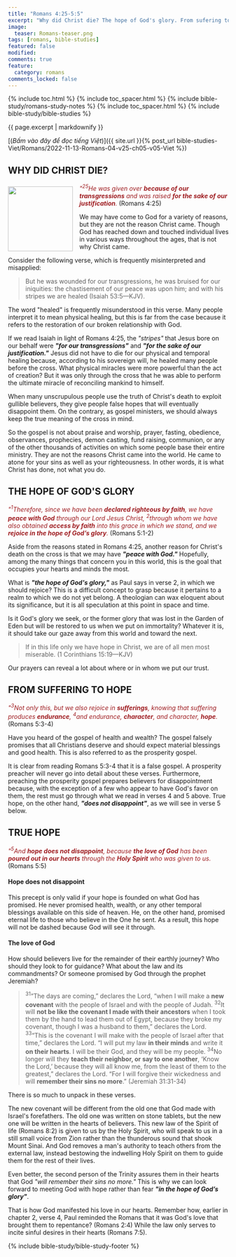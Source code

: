 ```yaml
---
title: "Romans 4:25-5:5"
excerpt: "Why did Christ die? The hope of God's glory. From sufering to hope. True hope."
image:
  teaser: Romans-teaser.png
tags: [romans, bible-studies]
featured: false
modified:
comments: true
feature:
  category: romans
comments_locked: false
---
```


{% include toc.html %}
{% include toc_spacer.html %}
{% include bible-study/romans-study-notes %}
{% include toc_spacer.html %}
{% include bible-study/bible-studies %}

{{ page.excerpt | markdownify }}

[(<em>Bấm vào đây để đọc tiếng Việt</em>)]({{ site.url }}{% post_url bible-studies-Viet/Romans/2022-11-13-Romans-04-v25-ch05-v05-Viet %})

## WHY DID CHRIST DIE?
<div>
<p>
<img alt src="http://vacsf.org/assets/images/Romans-teaser.png" style="border: 0px none; margin: 7px 15px 0px 0px; max-width: 100%; height: 148px; padding: 0px; float: left;">
    <span style="color: rgb(159, 29, 33);"><i>"<sup>25</sup>He was given over <strong>because of our transgressions</strong> and was raised <strong>for the sake of our justification</strong>.</i></span> (Romans 4:25)<br /></p>We may have come to God for a variety of reasons, but they are not the reason Christ came. Though God has reached down and touched individual lives in various ways throughout the ages, that is not why Christ came.
</div>

Consider the following verse, which is frequently misinterpreted and misapplied:

>  But he was wounded for our transgressions, he was bruised for our iniquities: the chastisement of our peace was upon him; and with his stripes we are healed (Isaiah 53:5&mdash;KJV).

The word "healed" is frequently misunderstood in this verse. Many people interpret it to mean physical healing, but this is far from the case because it refers to the restoration of our broken relationship with God.

If we read Isaiah in light of Romans 4:25, the *"stripes"* that Jesus bore on our behalf were ***"for our transgressions"*** and ***"for the sake of our justification."*** Jesus did not have to die for our physical and temporal healing because, according to his sovereign will, he healed many people before the cross. What physical miracles were more powerful than the act of creation? But it was only through the cross that he was able to perform the ultimate miracle of reconciling mankind to himself.

When many unscrupulous people use the truth of Christ's death to exploit gullible believers, they give people false hopes that will eventually disappoint them. On the contrary, as gospel ministers, we should always keep the true meaning of the cross in mind.

So the gospel is not about praise and worship, prayer, fasting, obedience, observances, prophecies, demon casting, fund raising, communion, or any of the other thousands of activities on which some people base their entire ministry. They are not the reasons Christ came into the world. He came to atone for your sins as well as your righteousness. In other words, it is what Christ has done, not what you do.

## THE HOPE OF GOD'S GLORY

<span style="color: rgb(159, 29, 33);">
<i>"<sup>1</sup>Therefore, since we have been <strong>declared righteous by faith</strong>, we have <strong>peace with God</strong> through our Lord Jesus Christ,
<sup>2</sup>through whom we have also obtained <strong>access by faith</strong> into this grace in which we stand, and we <strong>rejoice in the hope of God’s glory</strong>.</i></span> (Romans 5:1-2)

Aside from the reasons stated in Romans 4:25, another reason for Christ's death on the cross is that we may have ***"peace with God."*** Hopefully, among the many things that concern you in this world, this is the goal that occupies your hearts and minds the most.

What is ***"the hope of God's glory,"*** as Paul says in verse 2, in which we should rejoice? This is a difficult concept to grasp because it pertains to a realm to which we do not yet belong. A theologian can wax eloquent about its significance, but it is all speculation at this point in space and time.

Is it God's glory we seek, or the former glory that was lost in the Garden of Eden but will be restored to us when we put on immortality? Whatever it is, it should take our gaze away from this world and toward the next.

> If in this life only we have hope in Christ, we are of all men most miserable. (1 Corinthians 15:19&mdash;KJV)

Our prayers can reveal a lot about where or in whom we put our trust.

## FROM SUFFERING TO HOPE

<span style="color: rgb(159, 29, 33);">
<i>"<sup>3</sup>Not only this, but we also rejoice in <strong>sufferings</strong>, knowing that suffering produces <strong>endurance</strong>, <sup>4</sup>and endurance, <strong>character</strong>, and character, <strong>hope</strong>.</i></span> (Romans 5:3-4)

Have you heard of the gospel of health and wealth? The gospel falsely promises that all Christians deserve and should expect material blessings and good health. This is also referred to as the prosperity gospel.

It is clear from reading Romans 5:3-4 that it is a false gospel. A prosperity preacher will never go into detail about these verses. Furthermore, preaching the prosperity gospel prepares believers for disappointment because, with the exception of a few who appear to have God's favor on them, the rest must go through what we read in verses 4 and 5 above. True hope, on the other hand, ***"does not disappoint"***, as we will see in verse 5 below.

## TRUE HOPE

<span style="color: rgb(159, 29, 33);">
<i>"<sup>5</sup>And <strong>hope does not disappoint</strong>, because <strong>the love of God</strong> has been <strong>poured out in our hearts</strong> through the <strong>Holy Spirit</strong> who was given to us.</i></span> (Romans 5:5)

#### Hope does not disappoint

This precept is only valid if your hope is founded on what God has promised. He never promised health, wealth, or any other temporal blessings available on this side of heaven. He, on the other hand, promised eternal life to those who believe in the One he sent. As a result, this hope will not be dashed because God will see it through.

#### The love of God

How should believers live for the remainder of their earthly journey? Who should they look to for guidance? What about the law and its commandments? Or someone promised by God through the prophet Jeremiah?

> <sup>31</sup>“The days are coming,” declares the Lord, “when I will make a <strong>new covenant</strong> with the people of Israel and with the people of Judah.
> <sup>32</sup>It will <strong>not be like the covenant I made with their ancestors</strong> when I took them by the hand to lead them out of Egypt, because they broke my covenant, though I was a husband to them,” declares the Lord.
> <sup>33</sup>“This is the covenant I will make with the people of Israel after that time,” declares the Lord. “I will put my law <strong>in their minds</strong> and write it <strong>on their hearts</strong>. I will be their God, and they will be my people.
> <sup>34</sup>No longer will they <strong>teach their neighbor, or say to one another</strong>, ‘Know the Lord,’ because they will all know me, from the least of them to the greatest,” declares the Lord. “For I will forgive their wickedness and will <strong>remember their sins no more</strong>.” (Jeremiah 31:31-34)

There is so much to unpack in these verses.

The new covenant will be different from the old one that God made with Israel's forefathers. The old one was written on stone tablets, but the new one will be written in the hearts of believers. This new law of the Spirit of life (Romans 8:2) is given to us by the Holy Spirit, who will speak to us in a still small voice from Zion rather than the thunderous sound that shook Mount Sinai. And God removes a man's authority to teach others from the external law, instead bestowing the indwelling Holy Spirit on them to guide them for the rest of their lives.

Even better, the second person of the Trinity assures them in their hearts that God *"will remember their sins no more."* This is why we can look forward to meeting God with hope rather than fear ***"in the hope of God’s glory"***.

That is how God manifested his love in our hearts. Remember how, earlier in chapter 2, verse 4, Paul reminded the Romans that it was God's love that brought them to repentance? (Romans 2:4) While the law only serves to incite sinful desires in their hearts (Romans 7:5).


{% include bible-study/bible-study-footer %}
